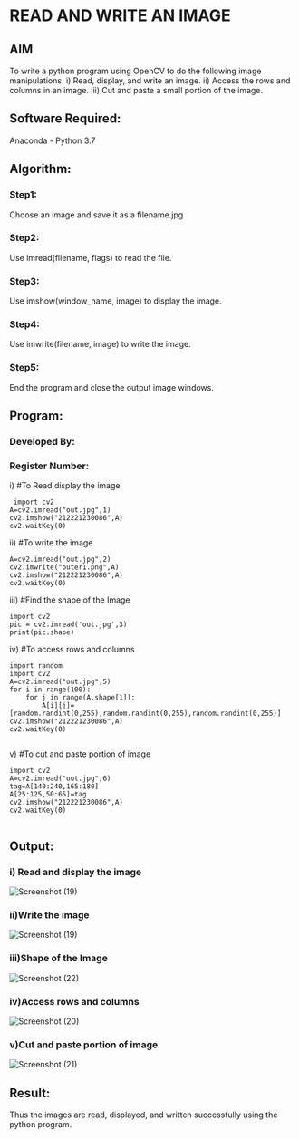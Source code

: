 # READ AND WRITE AN IMAGE
## AIM
To write a python program using OpenCV to do the following image manipulations.
i) Read, display, and write an image.
ii) Access the rows and columns in an image.
iii) Cut and paste a small portion of the image.

## Software Required:
Anaconda - Python 3.7
## Algorithm:
### Step1:
Choose an image and save it as a filename.jpg
### Step2:
Use imread(filename, flags) to read the file.
### Step3:
Use imshow(window_name, image) to display the image.
### Step4:
Use imwrite(filename, image) to write the image.
### Step5:
End the program and close the output image windows.
## Program:
### Developed By:
### Register Number: 
i) #To Read,display the image
```
 import cv2
A=cv2.imread("out.jpg",1)
cv2.imshow("212221230086",A)
cv2.waitKey(0) 

```
ii) #To write the image
```
A=cv2.imread("out.jpg",2)
cv2.imwrite("outer1.png",A)
cv2.imshow("212221230086",A)
cv2.waitKey(0)
```
iii) #Find the shape of the Image
```
import cv2
pic = cv2.imread('out.jpg',3)
print(pic.shape)
```
iv) #To access rows and columns

```
import random
import cv2
A=cv2.imread("out.jpg",5)
for i in range(100):
    for j in range(A.shape[1]):
        A[i][j]=[random.randint(0,255),random.randint(0,255),random.randint(0,255)]
cv2.imshow("212221230086",A)
cv2.waitKey(0)


```
v) #To cut and paste portion of image
```
import cv2
A=cv2.imread("out.jpg",6)
tag=A[140:240,165:180]
A[25:125,50:65]=tag
cv2.imshow("212221230086",A)
cv2.waitKey(0)


```

## Output:

### i) Read and display the image
![Screenshot (19)](https://user-images.githubusercontent.com/94231938/225218139-af47cf92-45b9-4d56-9612-44fcdb673def.png)

### ii)Write the image
![Screenshot (19)](https://user-images.githubusercontent.com/94231938/225218256-6d3bda45-37bc-4082-8caa-9e803185f8f8.png)

### iii)Shape of the Image
![Screenshot (22)](https://user-images.githubusercontent.com/94231938/225218354-9c6025ae-5076-4701-9b09-2fa6429efd09.png)

### iv)Access rows and columns
![Screenshot (20)](https://user-images.githubusercontent.com/94231938/225218382-f5ae6763-00af-47ec-9bb4-1a68f412da17.png)

### v)Cut and paste portion of image
![Screenshot (21)](https://user-images.githubusercontent.com/94231938/225218445-1a6ee21f-ead5-41ea-86bb-25667dad1252.png)

## Result:
Thus the images are read, displayed, and written successfully using the python program.



